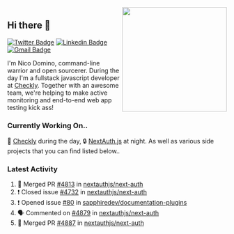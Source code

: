 <img align="right" src="https://user-images.githubusercontent.com/7415984/172472491-91b16eac-fa22-4ecf-92df-d687139fd1f9.gif" width="240" />

## Hi there 👋

[![Twitter Badge](https://img.shields.io/badge/-@ndom91-1ca0f1?style=flat-square&labelColor=1ca0f1&logo=twitter&logoColor=white&link=https://twitter.com/ndom91)](https://twitter.com/ndom91) [![Linkedin Badge](https://img.shields.io/badge/-ndom91-blue?style=flat-square&logo=Linkedin&logoColor=white&link=https://www.linkedin.com/in/ndom91/)](https://www.linkedin.com/in/ndom91/) [![Gmail Badge](https://img.shields.io/badge/-yo@ndo.dev-c14438?style=flat-square&logo=mail.ru&logoColor=white&link=mailto:yo@ndo.dev)](mailto:yo@ndo.dev)

I'm Nico Domino, command-line warrior and open sourcerer. During the day I'm a fullstack javascript developer at [Checkly](https://checklyhq.com). Together with an awesome team, we're helping to make active monitoring and end-to-end web app testing kick ass!

### Currently Working On..

🦝 [Checkly](https://checklyhq.com) during the day, 🔒 [NextAuth.js](https://github.com/nextauthjs/next-auth) at night. As well as various side projects that you can find listed below..

<!--START_SECTION_PROFILE_VIEWS:readme-info-->
<!--END_SECTION_PROFILE_VIEWS:readme-info-->

<!--START_SECTION_DAILY_COMMIT:readme-info-->
<!--END_SECTION_DAILY_COMMIT:readme-info-->

<!--START_SECTION_WEEKLY_COMMIT:readme-info-->
<!--END_SECTION_WEEKLY_COMMIT:readme-info-->

### Latest Activity

<!--START_SECTION:activity-->
1. 🎉 Merged PR [#4813](https://github.com/nextauthjs/next-auth/pull/4813) in [nextauthjs/next-auth](https://github.com/nextauthjs/next-auth)
2. ❗️ Closed issue [#4732](https://github.com/nextauthjs/next-auth/issues/4732) in [nextauthjs/next-auth](https://github.com/nextauthjs/next-auth)
3. ❗️ Opened issue [#80](https://github.com/sapphiredev/documentation-plugins/issues/80) in [sapphiredev/documentation-plugins](https://github.com/sapphiredev/documentation-plugins)
4. 🗣 Commented on [#4879](https://github.com/nextauthjs/next-auth/issues/4879) in [nextauthjs/next-auth](https://github.com/nextauthjs/next-auth)
5. 🎉 Merged PR [#4887](https://github.com/nextauthjs/next-auth/pull/4887) in [nextauthjs/next-auth](https://github.com/nextauthjs/next-auth)
<!--END_SECTION:activity-->
